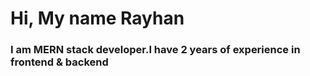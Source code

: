 # Hi, My name Rayhan
### I am MERN stack developer.I have 2 years of experience in frontend & backend
